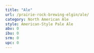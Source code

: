 ```yaml
---
title: "Ale"
url: /prairie-rock-brewing-elgin/ale/
category: North American Ale
style: American-Style Pale Ale
abv: 0
ibu: 0
srm: 0
upc: 0
---
```


